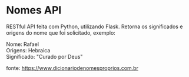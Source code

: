 # Nomes API
RESTful API feita com Python, utilizando Flask.
Retorna os significados e origens do nome que foi solicitado, exemplo:

Nome: Rafael   
Origens: Hebraica   
Significado: "Curado por Deus"

fonte: https://www.dicionariodenomesproprios.com.br
